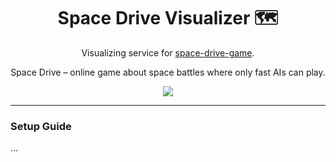 <h1 align="center">Space Drive Visualizer 🗺️</h1>

<p align="center">
Visualizing service for <a href="https://github.com/SKY-ALIN/space-drive-game">space-drive-game</a>.
</p>

<p align="center">Space Drive – online game about space battles where only fast AIs can play.</p>

<p align='center'>
  <a href="https://github.com/vsezol/space-drive-visualizer/blob/main/LICENSE">
    <img src="https://img.shields.io/github/license/vsezol/space-drive-visualizer?style=for-the-badge" /></a>
</p>

---

### Setup Guide

...
